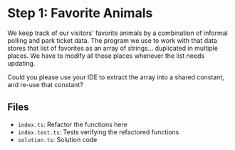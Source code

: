 # Step 1: Favorite Animals

We keep track of our visitors' favorite animals by a combination of informal polling and park ticket data.
The program we use to work with that data stores that list of favorites as an array of strings... duplicated in multiple places.
We have to modify all those places whenever the list needs updating.

Could you please use your IDE to extract the array into a shared constant, and re-use that constant?

## Files

- `index.ts`: Refactor the functions here
- `index.test.ts`: Tests verifying the refactored functions
- `solution.ts`: Solution code
